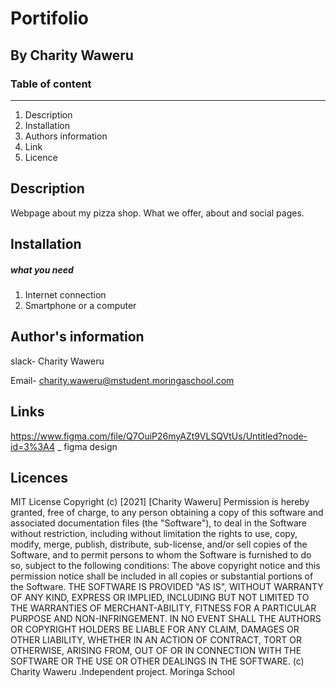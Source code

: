 # Portifolio

## By Charity Waweru

### Table of content 
----
 1. Description
 2. Installation
 3. Authors information
 4. Link
 5. Licence
 
 ## Description 
Webpage about my pizza shop. What we offer, about and social pages.

 ## Installation
 ##### *what you need*
   1. Internet connection
   2. Smartphone or a computer

## Author's information
slack- Charity Waweru

Email- charity.waweru@mstudent.moringaschool.com

## Links
https://www.figma.com/file/Q7OuiP26myAZt9VLSQVtUs/Untitled?node-id=3%3A4 _ figma design

## Licences
MIT License
Copyright (c)    [2021]    [Charity Waweru]
Permission is hereby granted, free of charge, to any person obtaining a copy
of this software and associated documentation files (the "Software"), to deal
in the Software without restriction, including without limitation the rights
to use, copy, modify, merge, publish, distribute, sub-license, and/or sell
copies of the Software, and to permit persons to whom the Software is
furnished to do so, subject to the following conditions:
The above copyright notice and this permission notice shall be included in all
copies or substantial portions of the Software.
THE SOFTWARE IS PROVIDED "AS IS", WITHOUT WARRANTY OF ANY KIND, EXPRESS OR
IMPLIED, INCLUDING BUT NOT LIMITED TO THE WARRANTIES OF MERCHANT-ABILITY,
FITNESS FOR A PARTICULAR PURPOSE AND NON-INFRINGEMENT. IN NO EVENT SHALL THE
AUTHORS OR COPYRIGHT HOLDERS BE LIABLE FOR ANY CLAIM, DAMAGES OR OTHER
LIABILITY, WHETHER IN AN ACTION OF CONTRACT, TORT OR OTHERWISE, ARISING FROM,
OUT OF OR IN CONNECTION WITH THE SOFTWARE OR THE USE OR OTHER DEALINGS IN THE
SOFTWARE.  (c) Charity Waweru .Independent project. Moringa School